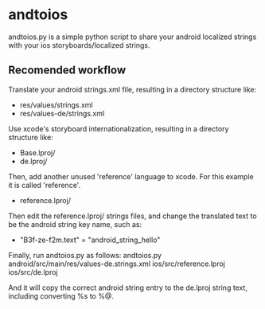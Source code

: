 # andtoios
andtoios.py is a simple python script to share your android localized strings with your ios storyboards/localized strings.

## Recomended workflow
Translate your android strings.xml file, resulting in a directory structure like:
- res/values/strings.xml
- res/values-de/strings.xml

Use xcode's storyboard internationalization, resulting in a directory structure like:
- Base.lproj/
- de.lproj/

Then, add another unused 'reference' language to xcode.  For this example it is called 'reference'.
- reference.lproj/

Then edit the reference.lproj/ strings files, and change the translated text to be the android string key name, such as:
- "B3f-ze-f2m.text" = "android_string_hello"

Finally, run andtoios.py as follows:
andtoios.py android/src/main/res/values-de.strings.xml ios/src/reference.lproj ios/src/de.lproj

And it will copy the correct android string entry to the de.lproj string text, including converting %s to %@.
